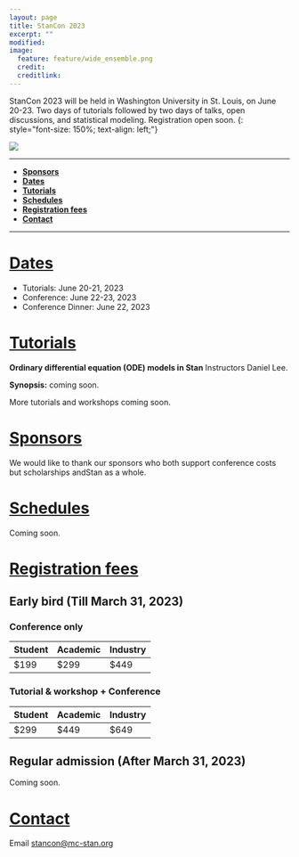 ```yaml
---
layout: page
title: StanCon 2023
excerpt: ""
modified:
image:
  feature: feature/wide_ensemble.png
  credit:
  creditlink:
---
```


StanCon 2023 will be held in Washington University in St. Louis, on June 20-23. Two days of tutorials followed by two days of talks, open discussions, and statistical modeling. Registration open soon.
{: style="font-size: 150%; text-align: left;"}

<img src="https://wustl.edu/wp-content/uploads/2014/08/danforth-campus-aerial.jpg">

------
- [**Sponsors**](#sponsors)
- [**Dates**](#dates)
- [**Tutorials**](#tutorials)
- [**Schedules**](#schedules)
- [**Registration fees**](#fees)
- [**Contact**](#contact)

------

# [Dates](#dates)
<ul>
<li>Tutorials: June 20-21, 2023</li>

<li>Conference: June 22-23, 2023</li>

<li> Conference Dinner: June 22, 2023</li>


</ul>

# [Tutorials](#tutorials)

**Ordinary differential equation (ODE) models in Stan** Instructors Daniel Lee.

**Synopsis:** coming soon.

More tutorials and workshops coming soon.

# [Sponsors](#sponsors)
We would like to thank our sponsors who both support conference costs but scholarships andStan as a whole.

<!-- <center style="padding: 0.75em 0 0 0"> -->
<!-- <span style="display:inline-block; width: 0.75em;"> -->
<!-- </span> -->
<!-- <a href="https://www.generable.com/"><img width="200" src="logos/generable_word_logo.png" /></a> -->

<!-- <span style="display:inline-block; width: 0.75em;"></span> -->
<!-- <hr> -->

<!-- <a href="https://www.astrazeneca.com/"><img width="200" src="logos/astrazeneca-logo.jpg" /></a> -->
<!-- <hr> -->

<!-- <a href="https://www.bayer.com/"><img width="200" src="logos/bayer.png" /></a> -->
<!-- <hr> -->

<!-- <a href="https://www.jumpingrivers.com/"><img width="200" src="logos/JumpingRivers.png" /></a> -->
<!-- <hr> -->

<!-- <a href="https://quantbet.com/"><img width="300" src="logos/quantBet.png" /></a> -->
<!-- <hr> -->

<!-- </center> -->

# [Schedules](#schedules)
Coming soon.

# [Registration fees](#fees)
## Early bird (Till March 31, 2023)
### Conference only

| Student | Academic | Industry |
| ------- | -------- | -------- |
| $199    | $299     | $449     |

### Tutorial & workshop + Conference

| Student | Academic | Industry |
| ------- | -------- | -------- |
| $299    | $449     | $649     |

## Regular admission (After March 31, 2023)
Coming soon.

# [Contact](#contact)

Email stancon@mc-stan.org
